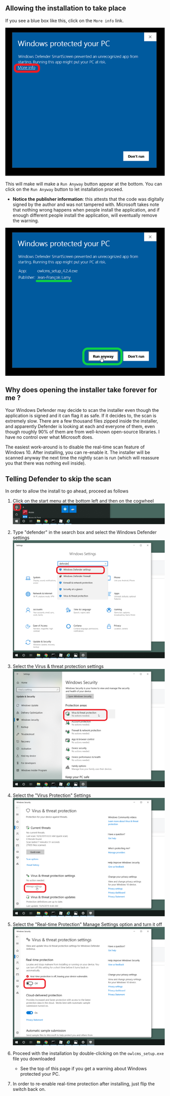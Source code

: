 ## Allowing the installation to take place

If you see a blue box like this, click on the `More info` link.

![0_protected](img/DefenderOff/0_protected.png)

This will make will make a `Run Anyway` button appear at the bottom. You can click on the `Run Anyway` button to let installation proceed.

- **Notice the publisher information**: this attests that the code was digitally signed by the author and was not tampered with.  Microsoft takes note that nothing wrong happens when people install the application, and if enough different people install the application, will eventually remove the warning.

![1_moreInfo](img/DefenderOff/1_moreInfo.png)



## Why does opening the installer take forever for me ?

Your Windows Defender may decide to scan the installer even though the application is signed and it can flag it as safe.  If it decides to, the scan is extremely slow.  There are a few thousand files zipped inside the installer, and apparently Defender is looking at each and everyone of them, even though roughly 90% of them are from well-known open-source libraries. I have no control over what Microsoft does.

The easiest work-around is to disable the real-time scan feature of Windows 10.  After installing, you can re-enable it.  The installer will be scanned anyway the next time the nightly scan is run (which will reassure you that there was nothing evil inside). 

## Telling Defender to skip the scan

In order to allow the install to go ahead, proceed as follows

1. Click on the start menu at the bottom left and then on the cogwheel
   ![](img\DefenderOff\0cogwheel.png)

2. Type "defender" in the search box and select the Windows Defender settings
   ![2019-10-09 19_21_42-Settings](img\DefenderOff\1defenderSettings.png)

3. Select the Virus & threat protection settings
   ![2019-10-09 19_22_24-Settings](img\DefenderOff\2virusProtection.png)

4. Select the "Virus Protection" Settings
   ![3virusSettings](img\DefenderOff\3virusSettings.png)

5. Select the "Real-time Protection" Manage Settings option and turn it off
   ![2019-10-09 19_22_44-Windows Security](img\DefenderOff\4RealTime.png)

6. Proceed with the installation by double-clicking on the `owlcms_setup.exe` file you downloaded

    - See the top of this page if you get a warning about Windows protected your PC.

8. In order to re-enable real-time protection after installing, just flip the switch back on.


